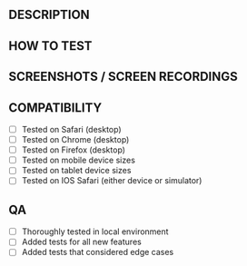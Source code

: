 ## DESCRIPTION

<!--
Please include a summary of the changes and the related issue. Please also include relevant motivation and context. List any dependencies that are required for this change.
-->

## HOW TO TEST

<!--
Please describe the tests that you ran to verify your changes. Provide instructions so we can reproduce. Please also list any relevant details for your test configuration.
-->

## SCREENSHOTS / SCREEN RECORDINGS

<!--
Add screenshots or screen recordings to help the reviewer find and understand your changes.
-->

## COMPATIBILITY

- [ ] Tested on Safari (desktop)
- [ ] Tested on Chrome (desktop)
- [ ] Tested on Firefox (desktop)
- [ ] Tested on mobile device sizes
- [ ] Tested on tablet device sizes
- [ ] Tested on IOS Safari (either device or simulator)

## QA

- [ ] Thoroughly tested in local environment
- [ ] Added tests for all new features
- [ ] Added tests that considered edge cases
